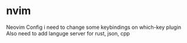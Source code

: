 # nvim
Neovim Config
i need to change some keybindings on which-key plugin
Also need to add languge server for rust, json, cpp
